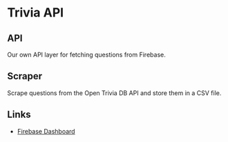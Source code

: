 # Trivia API

## API
Our own API layer for fetching questions from Firebase.

## Scraper
Scrape questions from the Open Trivia DB API and store them in a CSV file.

## Links
* [Firebase Dashboard](https://console.firebase.google.com/u/0/project/trivia-7e321/overview)
